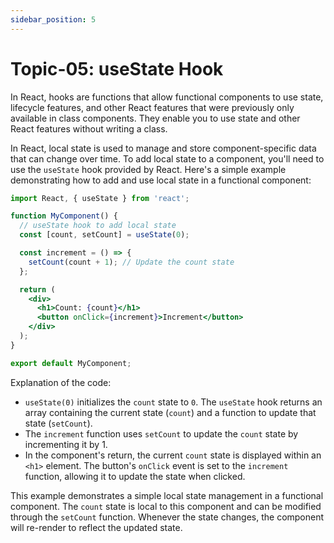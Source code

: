 ```yaml
---
sidebar_position: 5
---
```


# Topic-05: useState Hook
In React, hooks are functions that allow functional components to use state, lifecycle features, and other React features that were previously only available in class components. They enable you to use state and other React features without writing a class.

In React, local state is used to manage and store component-specific data that can change over time. To add local state to a component, you'll need to use the `useState` hook provided by React. Here's a simple example demonstrating how to add and use local state in a functional component:

```jsx
import React, { useState } from 'react';

function MyComponent() {
  // useState hook to add local state
  const [count, setCount] = useState(0);

  const increment = () => {
    setCount(count + 1); // Update the count state
  };

  return (
    <div>
      <h1>Count: {count}</h1>
      <button onClick={increment}>Increment</button>
    </div>
  );
}

export default MyComponent;
```

Explanation of the code:

- `useState(0)` initializes the `count` state to `0`. The `useState` hook returns an array containing the current state (`count`) and a function to update that state (`setCount`).
- The `increment` function uses `setCount` to update the `count` state by incrementing it by 1.
- In the component's return, the current `count` state is displayed within an `<h1>` element. The button's `onClick` event is set to the `increment` function, allowing it to update the state when clicked.

This example demonstrates a simple local state management in a functional component. The `count` state is local to this component and can be modified through the `setCount` function. Whenever the state changes, the component will re-render to reflect the updated state.
